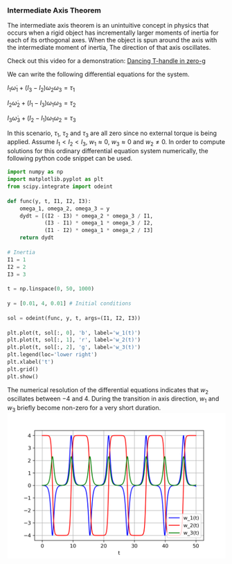 ### Intermediate Axis Theorem

The intermediate axis theorem is an unintuitive concept in physics that occurs when a rigid object has incrementally larger moments of inertia for each of its orthogonal axes. When the object is spun around the axis with the intermediate moment of inertia, The direction of that axis oscillates.

Check out this video for a demonstration: [Dancing T-handle in zero-g](https://www.youtube.com/watch?v=1n-HMSCDYtM)

We can write the following differential equations for the system.

$I_{1}\dot\omega_{1} + (I_{3}-I_{2})\omega_{2}\omega_{3} = \tau_{1}$

$I_{2}\dot\omega_{2} + (I_{1}-I_{3})\omega_{1}\omega_{3} = \tau_{2}$

$I_{3}\dot\omega_{3} + (I_{2}-I_{1})\omega_{1}\omega_{2} = \tau_{3}$

In this scenario, $\tau_{1}$, $\tau_{2}$ and $\tau_{3}$ are all zero since no external torque is being applied. Assume $I_1 < I_2 < I_3$, $w_1 \approx 0$, $w_3 \approx 0$ and $w_2 \neq 0$. In order to compute solutions for this ordinary differential equation system numerically, the following python code snippet can be used.

```python
import numpy as np
import matplotlib.pyplot as plt
from scipy.integrate import odeint

def func(y, t, I1, I2, I3):
    omega_1, omega_2, omega_3 = y
    dydt = [(I2 - I3) * omega_2 * omega_3 / I1,
            (I3 - I1) * omega_1 * omega_3 / I2,
            (I1 - I2) * omega_1 * omega_2 / I3]
    return dydt

# Inertia
I1 = 1
I2 = 2
I3 = 3

t = np.linspace(0, 50, 1000)

y = [0.01, 4, 0.01] # Initial conditions

sol = odeint(func, y, t, args=(I1, I2, I3))

plt.plot(t, sol[:, 0], 'b', label='w_1(t)')
plt.plot(t, sol[:, 1], 'r', label='w_2(t)')
plt.plot(t, sol[:, 2], 'g', label='w_3(t)')
plt.legend(loc='lower right')
plt.xlabel('t')
plt.grid()
plt.show()
```

The numerical resolution of the differential equations indicates that $w_2$ oscillates between $-4$ and $4$. During the transition in axis direction, $w_1$ and $w_3$ briefly become non-zero for a very short duration.
![Angular velocities](intermediate_axis.png)
